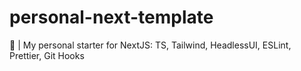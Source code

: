 # personal-next-template
🍪 | My personal starter for NextJS: TS, Tailwind, HeadlessUI, ESLint, Prettier, Git Hooks
